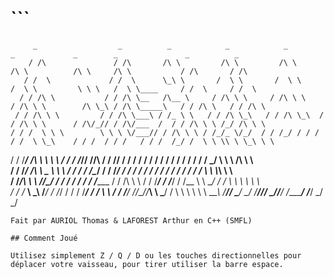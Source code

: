# ```
         _                  _          _            _            _           _             _        _               _          _          
        / /\               / /\       /\ \         /\ \         /\ \        /\ \          /\ \     /\ \           / /\       / /\         
       / /  \             / /  \      \_\ \       /  \ \       /  \ \      /  \ \         \ \ \   /  \ \____     / /  \     / /  \        
      / / /\ \           / / /\ \__   /\__ \     / /\ \ \     / /\ \ \    / /\ \ \        /\ \_\ / /\ \_____\   / / /\ \   / / /\ \       
     / / /\ \ \         / / /\ \___\ / /_ \ \   / / /\ \_\   / / /\ \_\  / / /\ \ \      / /\/_// / /\/___  /  / / /\ \ \ /_/ /\ \ \      
    / / /  \ \ \        \ \ \ \/___// / /\ \ \ / /_/_ \/_/  / / /_/ / / / / /  \ \_\    / / /  / / /   / / /  /_/ /  \ \ \\ \ \_\ \ \     
   / / /___/ /\ \        \ \ \     / / /  \/_// /____/\    / / /__\/ / / / /   / / /   / / /  / / /   / / /   \_\/    \ \ \\ \/__\ \ \    
  / / /_____/ /\ \   _    \ \ \   / / /      / /\____\/   / / /_____/ / / /   / / /   / / /  / / /   / / /             \ \ \\_____\ \ \   
 / /_________/\ \ \ /_/\__/ / /  / / /      / / /______  / / /\ \ \  / / /___/ / /___/ / /__ \ \ \__/ / /               \ \ \      \ \ \  
/ / /_       __\ \_\\ \/___/ /  /_/ /      / / /_______\/ / /  \ \ \/ / /____\/ //\__\/_/___\ \ \___\/ /                 \ \ \      \ \ \ 
\_\___\     /____/_/ \_____\/   \_\/       \/__________/\/_/    \_\/\/_________/ \/_________/  \/_____/                   \_\/       \_\/                                                                      
```
Fait par AURIOL Thomas & LAFOREST Arthur en C++ (SMFL)

## Comment Joué

Utilisez simplement Z / Q / D ou les touches directionnelles pour déplacer votre vaisseau, pour tirer utiliser la barre espace.
